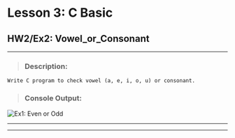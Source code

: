 # Lesson 3: C Basic
## HW2/Ex2: Vowel_or_Consonant
___

> ### **Description:**
    Write C program to check vowel (a, e, i, o, u) or consonant.

> ### **Console Output:**

![Ex1: Even or Odd](https://drive.google.com/uc?id=1Oj9g0ktXrWJ1XY4ZHXkCRy525ngu3sZi)
___
___
